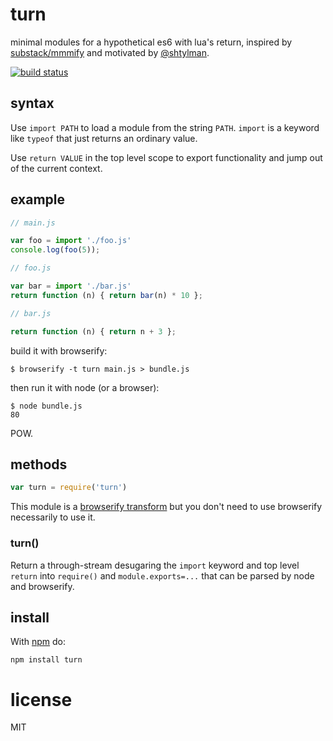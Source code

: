 
# turn

minimal modules for a hypothetical es6 with lua's return, inspired by [substack/mmmify](https://github.com/substack/mmmify) and motivated by [@shtylman](https://github.com/shtylman).

[![build status](https://secure.travis-ci.org/juliangruber/turn.png)](http://travis-ci.org/juliangruber/turn)

## syntax

Use `import PATH` to load a module from the string `PATH`. `import` is a keyword
like `typeof` that just returns an ordinary value.

Use `return VALUE` in the top level scope to export functionality and jump
out of the current context.

## example

``` js
// main.js

var foo = import './foo.js'
console.log(foo(5));
```

``` js
// foo.js

var bar = import './bar.js'
return function (n) { return bar(n) * 10 };
```

``` js
// bar.js

return function (n) { return n + 3 };
```

build it with browserify:

```
$ browserify -t turn main.js > bundle.js
```

then run it with node (or a browser):

```
$ node bundle.js
80
```

POW.

## methods

``` js
var turn = require('turn')
```

This module is a
[browserify transform](github.com/substack/node-browserify#btransformtr)
but you don't need to use browserify necessarily to use it.

### turn()

Return a through-stream desugaring the `import` keyword and top level `return`
into `require()` and `module.exports=...` that can be parsed by node and browserify.

## install

With [npm](https://npmjs.org) do:

```
npm install turn
```

# license

MIT

